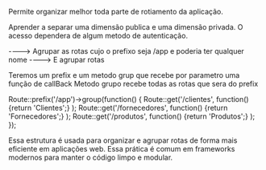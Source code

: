 Permite organizar melhor toda parte de rotiamento da aplicação.


Aprender a separar uma dimensão publica
 e uma dimensão privada. O acesso dependera de algum metodo de 
autenticação.


----> Agrupar as rotas cujo o prefixo seja /app e poderia ter qualquer nome
----> E agrupar rotas


Teremos um prefix e um metodo grup que recebe por parametro uma função de callBack
Metodo grupo recebe todas as rotas que sera do prefix

Route::prefix('/app')->group(function() {
    Route::get('/clientes', function() {return 'Clientes';} );
    Route::get('/fornecedores', function() {return 'Fornecedores';} );
    Route::get('/produtos', function() {return 'Produtos';} );
});

Essa estrutura é usada para organizar e agrupar rotas de forma mais
 eficiente em aplicações web. Essa prática é comum em frameworks 
 modernos para manter o código limpo e modular.